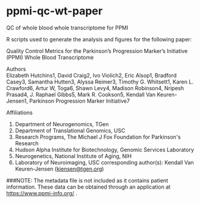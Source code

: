 # ppmi-qc-wt-paper
QC of whole blood whole transcriptome for PPMI

R scripts used to generate the analysis and figures for the following paper:

Quality Control Metrics for the Parkinson’s Progression Marker’s Initiative (PPMI) Whole Blood Transcriptome 

Authors     
Elizabeth Hutchins1, David Craig2, Ivo Violich2, Eric Alsop1, Bradford Casey3, Samantha Hutten3, Alyssa Reimer3, Timothy G. Whitsett1, Karen L. Crawford6, Artur W, Toga6, Shawn Levy4, Madison Robinson4, Nripesh Prasad4, J. Raphael Gibbs5, Mark R. Cookson5, Kendall Van Keuren-Jensen1, Parkinson Progression Marker Initiative7  

Affiliations
1. Department of Neurogenomics, TGen
2. Department of Translational Genomics, USC
3. Research Programs, The Michael J Fox Foundation for Parkinson's Research
4. Hudson Alpha Institute for Biotechnology, Genomic Services Laboratory
5. Neurogenetics, National Institute of Aging, NIH
6. Laboratory of Neuroimaging, USC
corresponding author(s): Kendall Van Keuren-Jensen (kjensen@tgen.org)



###NOTE: The metadata file is not included as it contains patient information. These data can be obtained through an application at https://www.ppmi-info.org/ .
